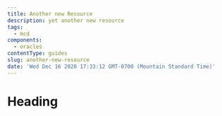 ```yaml
---
title: Another new Resource
description: yet another new resource
tags:
  - mcd
components:
  - oracles
contentType: guides
slug: another-new-resource
date: 'Wed Dec 16 2020 17:33:12 GMT-0700 (Mountain Standard Time)'
---
```

# Heading